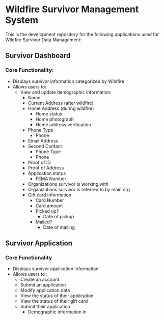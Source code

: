 # Wildfire Survivor Management System

This is the development repository for the following applications used for Wildfire Survivor Data Management:

## Survivor Dashboard

### Core Functionality:

- Displays survivor information categorized by Wildfire
- Allows users to:
    - View and update demographic information:
        - Name
        - Current Address (after wildfire)
        - Home Address (during wildfire)
            - Home status
            - Home photograph
            - Home address verification
        - Phone Type
            - Phone
        - Email Address
        - Second Contact
            - Phone Type
            - Phone
        - Proof of ID
        - Proof of Address
        - Application status
            - FEMA Number
        - Organizations survivor is working with
        - Organizations survivor is referred to by main org
        - Gift card information
            - Card Number
            - Card amount
            - Picked up?
                - Date of pickup
            - Mailed?
                - Date of mailing

## Survivor Application

### Core Functionality

- Displays survivor application information
- Allows users to :
    - Create an account
    - Submit an application
    - Modify application data
    - View the status of their application
    - View the status of their gift card
    - Submit their application
        - Demographic information in 
